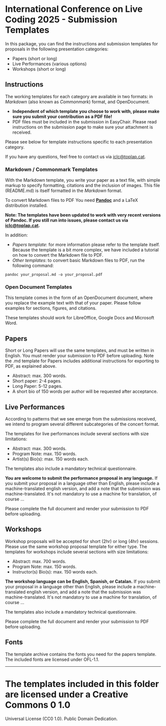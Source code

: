 # International Conference on Live Coding 2025 - Submission Templates

In this package, you can find the instructions and submission templates for proposals in the following presentation categories:

* Papers (short or long)
* Live Performances (various options)
* Workshops (short or long)

## Instructions

The working templates for each category are available in two formats: in *Markdown* (also known as *Commonmark*) format, and OpenDocument.

* **Independent of which template you choose to work with, please make sure you submit your contribution as a PDF file!**
* PDF files must be included in the submission in EasyChair. Please read instructions on the submission page to make sure your attachment is received. 

Please see below for template instructions specific to each presentation category.

If you have any questions, feel free to contact us via [iclc@toplap.cat](mailto:iclc@toplap.cat).

### Markdown / Commonmark Templates

With the Markdown template, you write your paper as a text file, with simple markup to specify formatting, citations and the inclusion of images. This file (README.md) is itself formatted in the *Markdown* format. 

To convert Markdown files to PDF You need [**Pandoc**](http://pandoc.org) and a LaTeX distribution installed.

**Note: The templates have been updated to work with very recent versions of Pandoc. If you still run into issues, please contact us via [iclc@toplap.cat](mailto:iclc@toplap.cat).**

In addition:

 - *Papers template*: for more information please refer to the template itself. Because the template is a bit more complex, we have included a tutorial on how to convert the Markdown file to PDF. 
 - *Other templates*: to convert basic Markdown files to PDF, run the following command:
 
```
pandoc your_proposal.md -o your_proposal.pdf
```

### Open Document Templates

This template comes in the form of an OpenDocument document, where you replace the example text with that of your paper. Please follow examples for sections, figures, and citations.

These templates should work for LibreOffice, Google Docs and Microsoft Word.

## Papers

Short or Long Papers will use the same templates, and must be written in English. You must render your submission to PDF before uploading. Note the .md template for Papers includes additional instructions for exporting to PDF, as explained above. 

 - Abstract: max. 300 words. 
 - Short paper: 2-4 pages.
 - Long Paper: 5-12 pages.
 - A short bio of 150 words per author will be requested after acceptance.

## Live Performances

According to patterns that we see emerge from the submissions received, we intend to program several different subcategories of the concert format.

The templates for live performances include several sections with size limitations:

 - Abstract: max. 300 words.
 - Program Note: max. 150 words.
 - Artist(s) Bio(s): max. 150 words each. 
 
The templates also include a mandatory technical questionnaire.

**You are welcome to submit the performance proposal in any language.** If you submit your proposal in a language other than English, please include a machine-translated english version, and add a note that the submission was machine-translated. It's not mandatory to use a machine for translation, of course ... 
 
Please complete the full document and render your submission to PDF before uploading.

## Workshops

Workshop proposals will be accepted for short (2hr) or long (4hr) sessions. Please use the same workshop proposal template for either type. The templates for workshops include several sections with size limitations:

 - Abstract: max. 700 words.
 - Program Note: max. 150 words.
 - Instructor(s) Bio(s): max. 150 words each.
 
**The workshop language can be English, Spanish, or Catalan.** If you submit your proposal in a language other than English, please include a machine-translated english version, and add a note that the submission was machine-translated. It's not mandatory to use a machine for translation, of course ... 

The templates also include a mandatory technical questionnaire. 

Please complete the full document and render your submission to PDF before uploading.

## Fonts

The template archive contains the fonts you need for the papers template. The included fonts are licensed under OFL-1.1.
 
__________________________________

# The templates included in this folder are licensed under a Creative Commons 0 1.0
Universal License (CC0 1.0). Public Domain Dedication.
